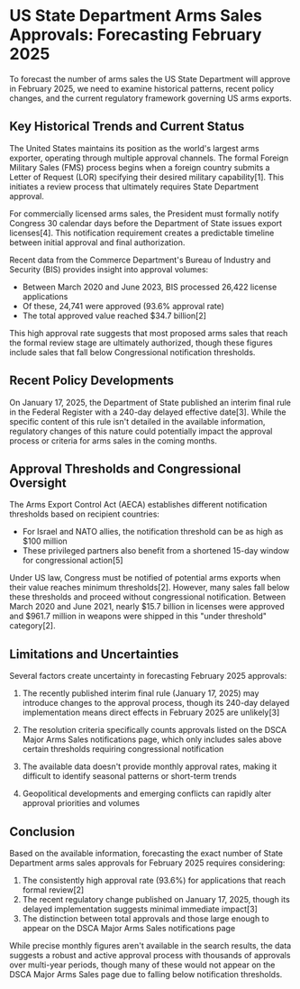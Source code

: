 # US State Department Arms Sales Approvals: Forecasting February 2025

To forecast the number of arms sales the US State Department will approve in February 2025, we need to examine historical patterns, recent policy changes, and the current regulatory framework governing US arms exports.

## Key Historical Trends and Current Status

The United States maintains its position as the world's largest arms exporter, operating through multiple approval channels. The formal Foreign Military Sales (FMS) process begins when a foreign country submits a Letter of Request (LOR) specifying their desired military capability[1]. This initiates a review process that ultimately requires State Department approval.

For commercially licensed arms sales, the President must formally notify Congress 30 calendar days before the Department of State issues export licenses[4]. This notification requirement creates a predictable timeline between initial approval and final authorization.

Recent data from the Commerce Department's Bureau of Industry and Security (BIS) provides insight into approval volumes:

- Between March 2020 and June 2023, BIS processed 26,422 license applications
- Of these, 24,741 were approved (93.6% approval rate)
- The total approved value reached $34.7 billion[2]

This high approval rate suggests that most proposed arms sales that reach the formal review stage are ultimately authorized, though these figures include sales that fall below Congressional notification thresholds.

## Recent Policy Developments

On January 17, 2025, the Department of State published an interim final rule in the Federal Register with a 240-day delayed effective date[3]. While the specific content of this rule isn't detailed in the available information, regulatory changes of this nature could potentially impact the approval process or criteria for arms sales in the coming months.

## Approval Thresholds and Congressional Oversight

The Arms Export Control Act (AECA) establishes different notification thresholds based on recipient countries:

- For Israel and NATO allies, the notification threshold can be as high as $100 million
- These privileged partners also benefit from a shortened 15-day window for congressional action[5]

Under US law, Congress must be notified of potential arms exports when their value reaches minimum thresholds[2]. However, many sales fall below these thresholds and proceed without congressional notification. Between March 2020 and June 2021, nearly $15.7 billion in licenses were approved and $961.7 million in weapons were shipped in this "under threshold" category[2].

## Limitations and Uncertainties

Several factors create uncertainty in forecasting February 2025 approvals:

1. The recently published interim final rule (January 17, 2025) may introduce changes to the approval process, though its 240-day delayed implementation means direct effects in February 2025 are unlikely[3]

2. The resolution criteria specifically counts approvals listed on the DSCA Major Arms Sales notifications page, which only includes sales above certain thresholds requiring congressional notification

3. The available data doesn't provide monthly approval rates, making it difficult to identify seasonal patterns or short-term trends

4. Geopolitical developments and emerging conflicts can rapidly alter approval priorities and volumes

## Conclusion

Based on the available information, forecasting the exact number of State Department arms sales approvals for February 2025 requires considering:

1. The consistently high approval rate (93.6%) for applications that reach formal review[2]
2. The recent regulatory change published on January 17, 2025, though its delayed implementation suggests minimal immediate impact[3]
3. The distinction between total approvals and those large enough to appear on the DSCA Major Arms Sales notifications page

While precise monthly figures aren't available in the search results, the data suggests a robust and active approval process with thousands of approvals over multi-year periods, though many of these would not appear on the DSCA Major Arms Sales page due to falling below notification thresholds.